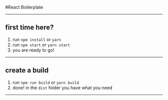 #React Boilerplate

----
## first time here?
1. run `npm install` or `yarn`
2. run `npm start` or `yarn start`
3. you are ready to go!

----
## create a build
1. run `npm run build` or `yarn build`
2. done! in the `dist` folder you have what you need

----
